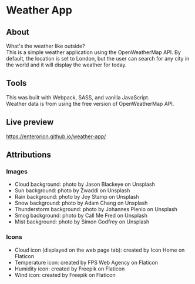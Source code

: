 # Weather App

## About 
What's the weather like outside?  
This is a simple weather application using the OpenWeatherMap API. By default, the location is set to London, but the user can 
search for any city in the world and it will display the weather for today. 

## Tools 
This was built with Webpack, SASS, and vanilla JavaScript.  
Weather data is from using the free version of OpenWeatherMap API.

## Live preview
https://enterorion.github.io/weather-app/


## Attributions 

### Images
* Cloud background: photo by Jason Blackeye on Unsplash
* Sun background: photo by Zwaddi on Unsplash
* Rain background: photo by Joy Stamp on Unsplash 
* Snow background: photo by Adam Chang on Unsplash 
* Thunderstorm background: photo by Johannes Plenio on Unsplash 
* Smog background: photo by Call Me Fred on Unsplash
* Mist background: photo by Simon Godfrey on Unsplash

### Icons
* Cloud icon (displayed on the web page tab): created by Icon Home on Flaticon
* Temperature icon: created by FPS Web Agency on Flaticon 
* Humidity icon: created by Freepik on Flaticon
* Wind icon: created by Freepik on Flaticon